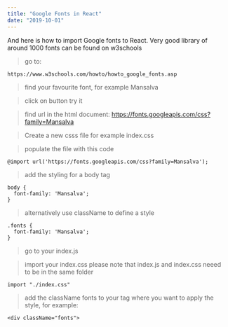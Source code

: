```yaml
---
title: "Google Fonts in React"
date: "2019-10-01"
---
```


And here is how to import Google fonts to React. Very good library of around 1000 fonts can be found on w3schools

> go to:
```
https://www.w3schools.com/howto/howto_google_fonts.asp
```
> find your favourite font, for example Mansalva

> click on button try it

> find url in the html document: https://fonts.googleapis.com/css?family=Mansalva

> Create a new csss file for example index.css

> populate the file with this code
```
@import url('https://fonts.googleapis.com/css?family=Mansalva');
```
> add the styling for a body tag
```
body {
  font-family: 'Mansalva';
}
```
> alternatively use className to define a style
```
.fonts {
  font-family: 'Mansalva';
}
```
> go to your index.js

> import your index.css please note that index.js and index.css neeed to be in the same folder
```
import "./index.css"
```
> add the className fonts to your tag where you want to apply the style, for example:
```
<div className="fonts">
```